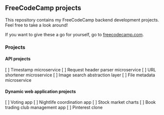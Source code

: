 ## FreeCodeCamp projects

This repository contains my FreeCodeCamp backend development projects.  
Feel free to take a look around!

If you want to give these a go for yourself, go to [freecodecamp.com](https://freecodecamp.com).

### Projects
#### API projects
[ ] Timestamp microservice
[ ] Request header parser microservice
[ ] URL shortener microservice
[ ] Image search abstraction layer
[ ] File metadata microservice

#### Dynamic web application projects
[ ] Voting app
[ ] Nightlife coordination app
[ ] Stock market charts
[ ] Book trading club management app
[ ] Pinterest clone
